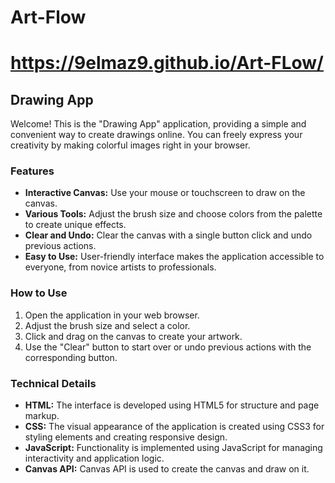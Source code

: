 

# Art-Flow
# https://9elmaz9.github.io/Art-FLow/

## Drawing App

Welcome! This is the "Drawing App" application, providing a simple and convenient way to create drawings online. You can freely express your creativity by making colorful images right in your browser.

### Features
- **Interactive Canvas:** Use your mouse or touchscreen to draw on the canvas.
- **Various Tools:** Adjust the brush size and choose colors from the palette to create unique effects.
- **Clear and Undo:** Clear the canvas with a single button click and undo previous actions.
- **Easy to Use:** User-friendly interface makes the application accessible to everyone, from novice artists to professionals.

### How to Use
1. Open the application in your web browser.
2. Adjust the brush size and select a color.
3. Click and drag on the canvas to create your artwork.
4. Use the "Clear" button to start over or undo previous actions with the corresponding button.

### Technical Details
- **HTML:** The interface is developed using HTML5 for structure and page markup.
- **CSS:** The visual appearance of the application is created using CSS3 for styling elements and creating responsive design.
- **JavaScript:** Functionality is implemented using JavaScript for managing interactivity and application logic.
- **Canvas API:** Canvas API is used to create the canvas and draw on it.

